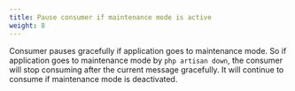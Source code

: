 ```yaml
---
title: Pause consumer if maintenance mode is active
weight: 8
---
```


Consumer pauses gracefully if application goes to maintenance mode.
So if application goes to maintenance mode by `php artisan down`, the consumer 
will stop consuming after the current message gracefully. It will continue 
to consume if maintenance mode is deactivated.
